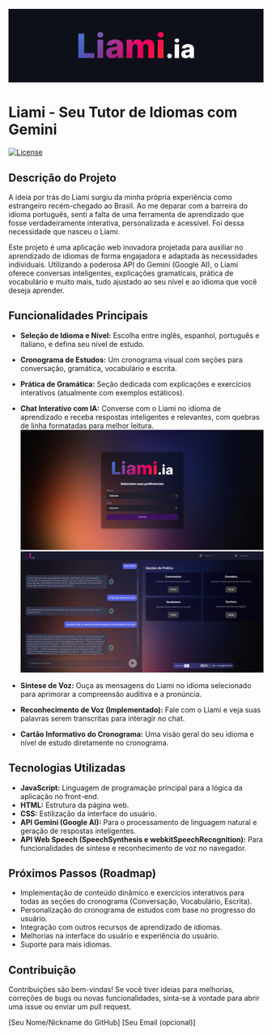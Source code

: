 ![Liami Logo](src/portada.png)

# Liami - Seu Tutor de Idiomas com Gemini

[![License](https://img.shields.io/badge/License-MIT-yellow.svg)](https://opensource.org/licenses/MIT)
## Descrição do Projeto

A ideia por trás do Liami surgiu da minha própria experiência como estrangeiro recém-chegado ao Brasil. Ao me deparar com a barreira do idioma português, senti a falta de uma ferramenta de aprendizado que fosse verdadeiramente interativa, personalizada e acessível. Foi dessa necessidade que nasceu o Liami.

Este projeto é uma aplicação web inovadora projetada para auxiliar no aprendizado de idiomas de forma engajadora e adaptada às necessidades individuais. Utilizando a poderosa API do Gemini (Google AI), o Liami oferece conversas inteligentes, explicações gramaticais, prática de vocabulário e muito mais, tudo ajustado ao seu nível e ao idioma que você deseja aprender.

## Funcionalidades Principais

* **Seleção de Idioma e Nível:** Escolha entre inglês, espanhol, português e italiano, e defina seu nível de estudo.



* **Cronograma de Estudos:** Um cronograma visual com seções para conversação, gramática, vocabulário e escrita.
* **Prática de Gramática:** Seção dedicada com explicações e exercícios interativos (atualmente com exemplos estáticos).
* **Chat Interativo com IA:** Converse com o Liami no idioma de aprendizado e receba respostas inteligentes e relevantes, com quebras de linha formatadas para melhor leitura.
![home](src/home.png)
![Liami Logo](src/dashboard.png)

* **Síntese de Voz:** Ouça as mensagens do Liami no idioma selecionado para aprimorar a compreensão auditiva e a pronúncia.
* **Reconhecimento de Voz (Implementado):** Fale com o Liami e veja suas palavras serem transcritas para interagir no chat.
* **Cartão Informativo do Cronograma:** Uma visão geral do seu idioma e nível de estudo diretamente no cronograma.

## Tecnologias Utilizadas

* **JavaScript:** Linguagem de programação principal para a lógica da aplicação no front-end.
* **HTML:** Estrutura da página web.
* **CSS:** Estilização da interface do usuário.
* **API Gemini (Google AI):** Para o processamento de linguagem natural e geração de respostas inteligentes.
* **API Web Speech (SpeechSynthesis e webkitSpeechRecognition):** Para funcionalidades de síntese e reconhecimento de voz no navegador.

## Próximos Passos (Roadmap)

* Implementação de conteúdo dinâmico e exercícios interativos para todas as seções do cronograma (Conversação, Vocabulário, Escrita).
* Personalização do cronograma de estudos com base no progresso do usuário.
* Integração com outros recursos de aprendizado de idiomas.
* Melhorias na interface do usuário e experiência do usuário.
* Suporte para mais idiomas.

## Contribuição

Contribuições são bem-vindas! Se você tiver ideias para melhorias, correções de bugs ou novas funcionalidades, sinta-se à vontade para abrir uma issue ou enviar um pull request.



[Seu Nome/Nickname do GitHub]
[Seu Email (opcional)]
